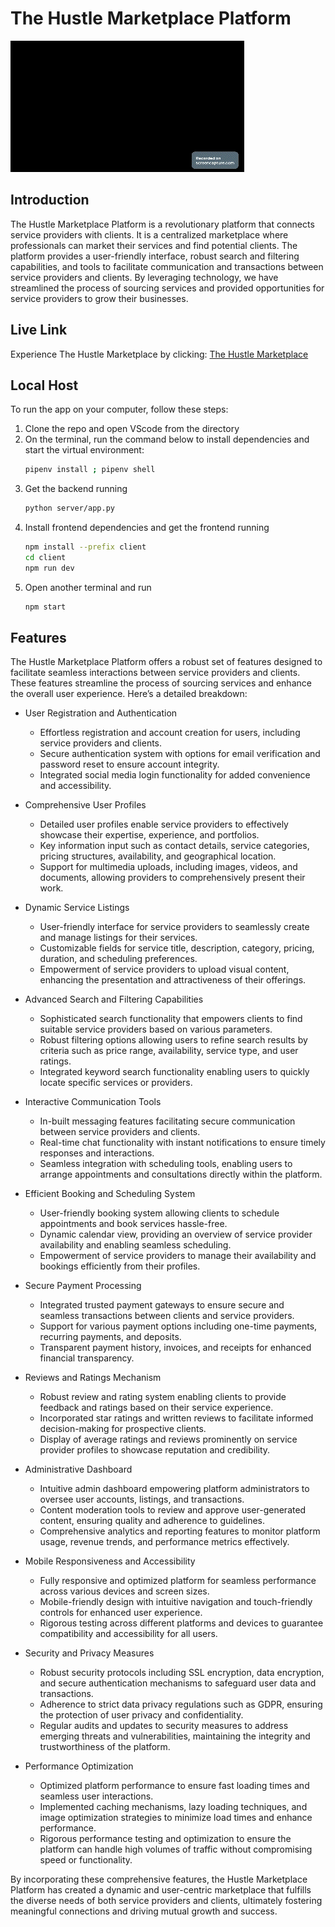 # The Hustle Marketplace Platform

![The Hustle Market Place](./the_hustle_marketplace_demo.gif)

## Introduction
The Hustle Marketplace Platform is a revolutionary platform that connects service providers with clients. It is a centralized marketplace where professionals can market their services and find potential clients. The platform provides a user-friendly interface, robust search and filtering capabilities, and tools to facilitate communication and transactions between service providers and clients. By leveraging technology, we have streamlined the process of sourcing services and provided opportunities for service providers to grow their businesses.

## Live Link
Experience The Hustle Marketplace by clicking:
[The Hustle Marketplace](https://the-hustle-market-place-the-hustle.onrender.com/)


## Local Host
To run the app on your computer, follow these steps:

1. Clone the repo and open VScode from the directory
2. On the terminal, run the command below to install dependencies and start the virtual environment:
   ```bash
   pipenv install ; pipenv shell
   ```
3. Get the backend running
   ```bash
   python server/app.py
   ```
4. Install frontend dependencies and get the frontend running
   ```bash
   npm install --prefix client
   cd client
   npm run dev
   ```
5. Open another terminal and run
   ```bash
   npm start
   ```
## Features

The Hustle Marketplace Platform offers a robust set of features designed to facilitate seamless interactions between service providers and clients. These features streamline the process of sourcing services and enhance the overall user experience. Here’s a detailed breakdown:

* User Registration and Authentication
   * Effortless registration and account creation for users, including service providers and clients.
   * Secure authentication system with options for email verification and password reset to ensure account integrity.
   * Integrated social media login functionality for added convenience and accessibility.

* Comprehensive User Profiles
   * Detailed user profiles enable service providers to effectively showcase their expertise, experience, and portfolios.
   * Key information input such as contact details, service categories, pricing structures, availability, and geographical location.
   * Support for multimedia uploads, including images, videos, and documents, allowing providers to comprehensively present their work.

* Dynamic Service Listings
   * User-friendly interface for service providers to seamlessly create and manage listings for their services.
   * Customizable fields for service title, description, category, pricing, duration, and scheduling preferences.
   * Empowerment of service providers to upload visual content, enhancing the presentation and attractiveness of their offerings.

* Advanced Search and Filtering Capabilities
   * Sophisticated search functionality that empowers clients to find suitable service providers based on various parameters.
   * Robust filtering options allowing users to refine search results by criteria such as price range, availability, service type, and user ratings.
   * Integrated keyword search functionality enabling users to quickly locate specific services or providers.

* Interactive Communication Tools
   * In-built messaging features facilitating secure communication between service providers and clients.
   * Real-time chat functionality with instant notifications to ensure timely responses and interactions.
   * Seamless integration with scheduling tools, enabling users to arrange appointments and consultations directly within the platform.

* Efficient Booking and Scheduling System
   * User-friendly booking system allowing clients to schedule appointments and book services hassle-free.
   * Dynamic calendar view, providing an overview of service provider availability and enabling seamless scheduling.
   * Empowerment of service providers to manage their availability and bookings efficiently from their profiles.

* Secure Payment Processing
   * Integrated trusted payment gateways to ensure secure and seamless transactions between clients and service providers.
   * Support for various payment options including one-time payments, recurring payments, and deposits.
   * Transparent payment history, invoices, and receipts for enhanced financial transparency.

* Reviews and Ratings Mechanism
   * Robust review and rating system enabling clients to provide feedback and ratings based on their service experience.
   * Incorporated star ratings and written reviews to facilitate informed decision-making for prospective clients.
   * Display of average ratings and reviews prominently on service provider profiles to showcase reputation and credibility.

* Administrative Dashboard
   * Intuitive admin dashboard empowering platform administrators to oversee user accounts, listings, and transactions.
   * Content moderation tools to review and approve user-generated content, ensuring quality and adherence to guidelines.
   * Comprehensive analytics and reporting features to monitor platform usage, revenue trends, and performance metrics effectively.

* Mobile Responsiveness and Accessibility
   * Fully responsive and optimized platform for seamless performance across various devices and screen sizes.
   * Mobile-friendly design with intuitive navigation and touch-friendly controls for enhanced user experience.
   * Rigorous testing across different platforms and devices to guarantee compatibility and accessibility for all users.

* Security and Privacy Measures
   * Robust security protocols including SSL encryption, data encryption, and secure authentication mechanisms to safeguard user data and transactions.
   * Adherence to strict data privacy regulations such as GDPR, ensuring the protection of user privacy and confidentiality.
   * Regular audits and updates to security measures to address emerging threats and vulnerabilities, maintaining the integrity and trustworthiness of the platform.

* Performance Optimization
   * Optimized platform performance to ensure fast loading times and seamless user interactions.
   * Implemented caching mechanisms, lazy loading techniques, and image optimization strategies to minimize load times and enhance performance.
   * Rigorous performance testing and optimization to ensure the platform can handle high volumes of traffic without compromising speed or functionality.

By incorporating these comprehensive features, the Hustle Marketplace Platform has created a dynamic and user-centric marketplace that fulfills the diverse needs of both service providers and clients, ultimately fostering meaningful connections and driving mutual growth and success.
 

